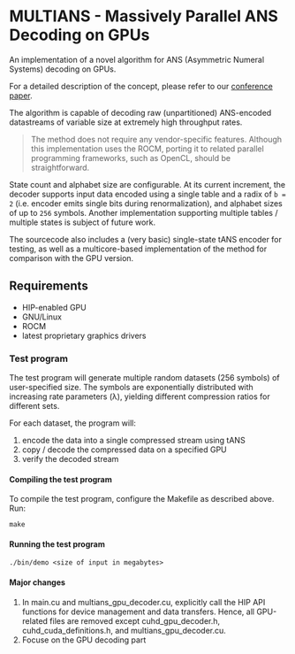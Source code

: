 # MULTIANS - Massively Parallel ANS Decoding on GPUs

An implementation of a novel algorithm for ANS (Asymmetric Numeral Systems) decoding on GPUs.

For a detailed description of the concept, please refer to our [conference paper](https://doi.org/10.1145/3337821.3337888).

The algorithm is capable of decoding raw (unpartitioned) ANS-encoded datastreams of variable size at extremely high throughput rates.

> The method does not require any vendor-specific features. Although this implementation uses the ROCM, porting it to related parallel programming frameworks, such as OpenCL, should be straightforward.

State count and alphabet size are configurable. At its current increment, the decoder supports input data encoded using a single table and a radix of `b = 2` (i.e. encoder emits single bits during renormalization), and alphabet sizes of up to `256` symbols. Another implementation supporting multiple tables / multiple states is subject of future work.

The sourcecode also includes a (very basic) single-state tANS encoder for testing, as well as a multicore-based implementation of the method for comparison with the GPU version.

## Requirements

* HIP-enabled GPU 
* GNU/Linux
* ROCM 
* latest proprietary graphics drivers


### Test program

The test program will generate multiple random datasets (256 symbols) of user-specified size. The symbols are exponentially distributed with increasing rate parameters (λ), yielding different compression ratios for different sets.

For each dataset, the program will:

1. encode the data into a single compressed stream using tANS
2. copy / decode the compressed data on a specified GPU
3. verify the decoded stream

#### Compiling the test program

To compile the test program, configure the Makefile as described above. Run:

`make`

#### Running the test program

`./bin/demo <size of input in megabytes>`

#### Major changes
1. In main.cu and multians_gpu_decoder.cu, explicitly call the HIP API functions for device management and data transfers.
   Hence, all GPU-related files are removed except cuhd_gpu_decoder.h, cuhd_cuda_definitions.h, and multians_gpu_decoder.cu.
3. Focuse on the GPU decoding part


